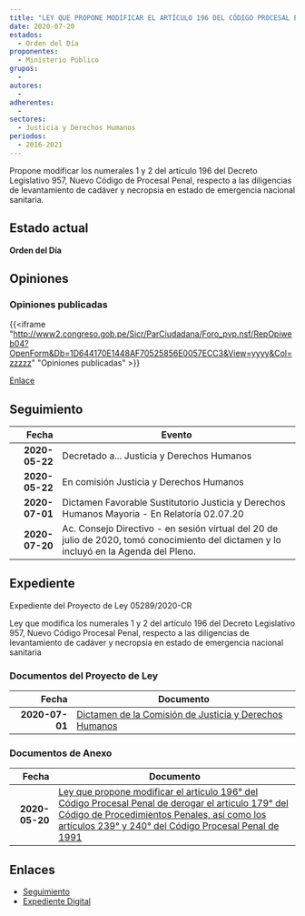 ```yaml
---
title: "LEY QUE PROPONE MODIFICAR EL ARTÍCULO 196 DEL CÓDIGO PROCESAL PENAL Y DEROGAR EL ARTÍCULO 179 DEL CÓDIGO DE PROCEDIMIENTOS PENALES, ASÍ COMO LOS ARTÍCULOS 239 Y 240 DEL CÓDIGO PROCESAL PENAL DE 1991"
date: 2020-07-20
estados: 
  - Orden del Día
proponentes: 
  - Ministerio Público
grupos: 
  - 
autores: 
  - 
adherentes: 
  - 
sectores: 
  - Justicia y Derechos Humanos
periodos: 
  - 2016-2021
---
```


Propone modificar los numerales 1 y 2 del artículo 196 del Decreto Legislativo 957, Nuevo Código de Procesal Penal, respecto a las diligencias de levantamiento de cadáver y necropsia en estado de emergencia nacional sanitaria.


## Estado actual

**Orden del Día**

## Opiniones

### Opiniones publicadas

{{<iframe "http://www2.congreso.gob.pe/Sicr/ParCiudadana/Foro_pvp.nsf/RepOpiweb04?OpenForm&Db=1D644170E1448AF70525856E0057ECC3&View=yyyy&Col=zzzzz" "Opiniones publicadas" >}}

[Enlace](http://www2.congreso.gob.pe/Sicr/ParCiudadana/Foro_pvp.nsf/RepOpiweb04?OpenForm&Db=1D644170E1448AF70525856E0057ECC3&View=yyyy&Col=zzzzz)

## Seguimiento

| Fecha | Evento |
|------:|--------|
| **2020-05-22** | Decretado a... Justicia y Derechos Humanos|
| **2020-05-22** | En comisión Justicia y Derechos Humanos|
| **2020-07-01** | Dictamen Favorable Sustitutorio Justicia y Derechos Humanos Mayoria - En Relatoría 02.07.20|
| **2020-07-20** | Ac. Consejo Directivo - en sesión virtual del 20 de julio de 2020, tomó conocimiento del dictamen y lo incluyó en la Agenda del Pleno.|


## Expediente

Expediente del Proyecto de Ley 05289/2020-CR

Ley que modifica los numerales 1 y 2 del artículo 196 del Decreto Legislativo 957, Nuevo Código Procesal Penal, respecto a las diligencias de levantamiento de cadáver y necropsia en estado de emergencia nacional sanitaria


### Documentos del Proyecto de Ley

| Fecha | Documento |
|------:|--------|
| **2020-07-01** | [Dictamen de la Comisión de Justicia y Derechos Humanos](http://www.leyes.congreso.gob.pe/Documentos/2016_2021/Dictamenes/Proyectos_de_Ley/05289DC15MAY20200701.pdf) |

### Documentos de Anexo

| Fecha | Documento |
|------:|--------|
| **2020-05-20** | [Ley que propone modificar el articulo 196° del Código Procesal Penal de derogar el articulo 179° del Código de Procedimientos Penales, así como los artículos 239° y 240° del Código Procesal Penal de 1991](http://www.leyes.congreso.gob.pe/Documentos/2016_2021/Proyectos_de_Ley_y_de_Resoluciones_Legislativas/PL05289-20200520.pdf) |

## Enlaces 

- [Seguimiento](http://www2.congreso.gob.pe/Sicr/TraDocEstProc/CLProLey2016.nsf/f7fff46988ca05b1052578e100829cc7/126569cc8244ac8b0525856e005d0220?OpenDocument)
- [Expediente Digital](http://www2.congreso.gob.pe/Sicr/TraDocEstProc/CLProLey2016.nsf/f7fff46988ca05b1052578e100829cc7/126569cc8244ac8b0525856e005d0220?OpenDocument&Click=05257FB7005EB655.eb71d0cf91d8294e05256cdf006b5706/$Body/0.1C6C)
